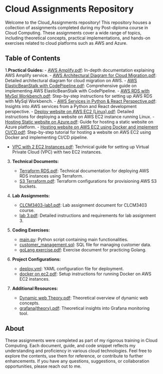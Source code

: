 # Cloud Assignments Repository

Welcome to the Cloud_Assignments repository! This repository houses a collection of assignments completed during my Post-diploma course in Cloud Computing. These assignments cover a wide range of topics, including theoretical concepts, practical implementations, and hands-on exercises related to cloud platforms such as AWS and Azure.

## Table of Contents

1.**Practical Guides:**
    - [AWS Amplify.pdf](./AWS%20Amplify.pdf): In-depth documentation explaining AWS Amplify service.
    - [AWS Architectural Diagram for Cloud Migration.pdf](./AWS%20Architectural%20Diagram%20for%20Cloud%20Migration.pdf): Detailed architectural diagram for cloud migration on AWS.
    - [AWS ElasticBeanStalk with CodePipeline.pdf](./AWS%20ElasticBeanStalk%20with%20CodePipeline.pdf): Comprehensive guide on implementing AWS ElasticBeanStalk with CodePipeline.
    - [AWS RDS with MySql Workbench.pdf](./AWS%20RDS%20with%20MySql%20Workbench.pdf): Step-by-step instructions for setting up AWS RDS with MySql Workbench.
    - [AWS Services in Python & React Perspective.pdf](./AWS%20Services%20in%20Python%20%26%20React%20Perspective.pdf): Insights into AWS services from a Python and React development perspective.
    - [Deploy website on AWS EC2 (Linux).pdf](./Deploy%20website%20on%20AWS%20EC2%20%28Linux%29.pdf): Detailed instructions for deploying a website on AWS EC2 instance running Linux.
    - [Hosting Static website on Azure.pdf](./Hosting%20Static%20website%20on%20Azure.pdf): Guide for hosting a static website on Azure platform.
    - [Hosting website on AWS EC2 using Docker and implement CI/CD.pdf](./Hosting%20website%20on%20AWS%20EC2%20using%20Docker%20and%20implement%20CI_CD.pdf): Step-by-step tutorial for hosting a website on AWS EC2 using Docker and implementing CI/CD pipeline.
   - [VPC with 2 EC2 Instances.pdf](./VPC%20with%202%20EC2%20Instances.pdf): Technical guide for setting up Virtual Private Cloud (VPC) with two EC2 instances.
3. **Technical Documents:**
    - [Terraform RDS.pdf](./Terraform%20RDS.pdf): Technical documentation for deploying AWS RDS instances using Terraform.
    - [S3 Terraform.pdf](./S3%20Terraform.pdf): Terraform configurations for provisioning AWS S3 buckets.
   
4. **Lab Assignments:**
    - [CLCM3403-lab1.pdf](./CLCM3403-lab1.pdf): Lab assignment document for CLCM3403 course.
    - [lab 3.pdf](./lab%203.pdf): Detailed instructions and requirements for lab assignment 3.

5. **Coding Exercises:**
    - [main.py](./main.py): Python script containing main functionalities.
    - [customer_management.sql](./customer_management.sql): SQL file for managing customer data.
    - [goLang exercise.pdf](./goLang%20exercise.pdf): Exercise document for practicing Golang.

6. **Project Configurations:**
    - [deploy.yml](./deploy.yml): YAML configuration file for deployment.
    - [docker on ec2.pdf](./docker%20on%20ec2.pdf): Setup instructions for running Docker on AWS EC2 instances.

7. **Additional Resources:**
    - [Dynamic web Theory.pdf](./Dynamic%20web%20Theory.pdf): Theoretical overview of dynamic web concepts.
    - [grafana(theory).pdf](./grafana(theory).pdf): Theoretical insights into Grafana monitoring tool.

## About

These assignments were completed as part of my rigorous training in Cloud Computing. Each document, guide, and code snippet reflects my understanding and proficiency in various cloud technologies. Feel free to explore the contents, use them for reference, or contribute to further enhancements. If you have any questions, suggestions, or collaboration opportunities, please reach out to me.

